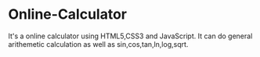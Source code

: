 # Online-Calculator
It's a online calculator using HTML5,CSS3 and JavaScript.
It can do general arithemetic calculation as
well as sin,cos,tan,ln,log,sqrt.
